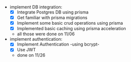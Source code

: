 - implement DB integration:
  - [x] Integrate Postgres DB using prisma
  - [x] Get familiar with prisma migrations
  - [x] Implement some basic crud operations using prisma
  - [x] Implemented basic caching using prisma acceleration
  - all those were done on 11/06
- implement authentication:
  - [x] Implement Authentication -using bcrypt-
  - [x] Use JWT
   - done on 11/26

